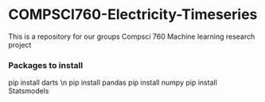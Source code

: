 # COMPSCI760-Electricity-Timeseries
This is a repository for our groups Compsci 760 Machine learning research project

### Packages to install
pip install darts \n
pip install pandas
pip install numpy 
pip install Statsmodels


